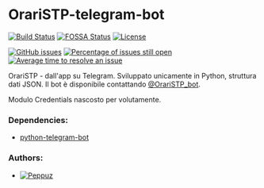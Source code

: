 # OrariSTP-telegram-bot

[![Build Status](https://travis-ci.org/Peppuz/OrariSTP-telegram-bot.svg?branch=master)](https://travis-ci.org/Peppuz/OrariSTP-telegram-bot) [![FOSSA Status](https://app.fossa.io/api/projects/git%2Bhttps%3A%2F%2Fgithub.com%2FPeppuz%2FOrariSTP-bot.svg?type=shield)](https://app.fossa.io/projects/git%2Bhttps%3A%2F%2Fgithub.com%2FPeppuz%2FOrariSTP-bot?ref=badge_shield) [![License](https://img.shields.io/aur/license/yaourt.svg)]() 


[![GitHub issues](https://img.shields.io/github/issues/Peppuz/OrariSTP-telegram-bot.svg)](https://github.com/Peppuz/OrariSTP-telegram-bot/issues) [![Percentage of issues still open](http://isitmaintained.com/badge/open/Peppuz/OrariSTP-bot.svg)](http://isitmaintained.com/project/Peppuz/OrariSTP-bot "Percentage of issues still open") [![Average time to resolve an issue](http://isitmaintained.com/badge/resolution/Peppuz/OrariSTP-bot.svg)](http://isitmaintained.com/project/Peppuz/OrariSTP-bot "Average time to resolve an issue") 




 
 OrariSTP - dall'app su Telegram. Sviluppato unicamente in Python, struttura dati JSON.
 Il bot è disponibile contattando [@OrariSTP_bot](https://t.me/OrariSTP_bot "Apri su Telegram").
 
 Modulo Credentials nascosto per volutamente.
 
 
### Dependencies: 
 * [python-telegram-bot](https://github.com/python-telegram-bot/python-telegram-bot)

### Authors:
 * [![Peppuz](https://img.shields.io/badge/Telegram-Peppuz-blue.svg)](https://t.me/Peppu)
